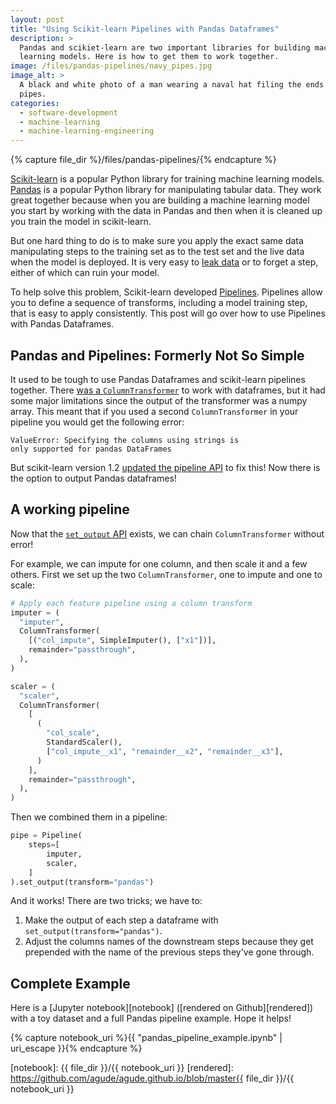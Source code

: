 ```yaml
---
layout: post
title: "Using Scikit-learn Pipelines with Pandas Dataframes"
description: >
  Pandas and scikiet-learn are two important libraries for building machine
  learning models. Here is how to get them to work together.
image: /files/pandas-pipelines/navy_pipes.jpg
image_alt: >
  A black and white photo of a man wearing a naval hat filing the ends of metal
  pipes.
categories:
  - software-development
  - machine-learning
  - machine-learning-engineering
---
```


{% capture file_dir %}/files/pandas-pipelines/{% endcapture %}

[Scikit-learn][sklearn] is a popular Python library for training machine
learning models. [Pandas][pandas] is a popular Python library for manipulating
tabular data. They work great together because when you are building a machine
learning model you start by working with the data in Pandas and then when it
is cleaned up you train the model in scikit-learn.

[sklearn]: https://scikit-learn.org
[pandas]: https://pandas.pydata.org/

But one hard thing to do is to make sure you apply the exact same data
manipulating steps to the training set as to the test set and the live data
when the model is deployed. It is very easy to [leak data][leak] or to forget
a step, either of which can ruin your model.

[leak]: https://en.wikipedia.org/wiki/Leakage_(machine_learning)

To help solve this problem, Scikit-learn developed [Pipelines][pipelines].
Pipelines allow you to define a sequence of transforms, including a model
training step, that is easy to apply consistently. This post will go over how
to use Pipelines with Pandas Dataframes.

[pipelines]: https://scikit-learn.org/stable/modules/generated/sklearn.pipeline.Pipeline.html

## Pandas and Pipelines: Formerly Not So Simple

It used to be tough to use Pandas Dataframes and scikit-learn pipelines
together. There [was a `ColumnTransformer`][col_trans] to work with
dataframes, but it had some major limitations since the output of the
transformer was a numpy array. This meant that if you used a second
`ColumnTransformer` in your pipeline you would get the following error:

[col_trans]: https://scikit-learn.org/stable/modules/generated/sklearn.compose.ColumnTransformer.html#sklearn.compose.ColumnTransformer

```
ValueError: Specifying the columns using strings is
only supported for pandas DataFrames
```

But scikit-learn version 1.2 [updated the pipeline API][pr] to fix this! Now
there is the option to output Pandas dataframes!

[pr]: https://github.com/scikit-learn/scikit-learn/pull/23734

## A working pipeline

Now that the [`set_output` API][setoutput] exists, we can chain
`ColumnTransformer` without error!

[setoutput]: https://scikit-learn.org/dev/auto_examples/miscellaneous/plot_set_output.html

For example, we can impute for one column, and then scale it and a few others.
First we set up the two `ColumnTransformer`, one to impute and one to scale:

```python
# Apply each feature pipeline using a column transform
imputer = (
  "imputer",
  ColumnTransformer(
    [("col_impute", SimpleImputer(), ["x1"])],
    remainder="passthrough",
  ),
)

scaler = (
  "scaler",
  ColumnTransformer(
    [
      (
        "col_scale",
        StandardScaler(),
        ["col_impute__x1", "remainder__x2", "remainder__x3"],
      )
    ],
    remainder="passthrough",
  ),
)
```

Then we combined them in a pipeline:

```python
pipe = Pipeline(
    steps=[
        imputer,
        scaler,
    ]
).set_output(transform="pandas")
```

And it works! There are two tricks; we have to:

1. Make the output of each step a dataframe with `set_output(transform="pandas")`.
2. Adjust the columns names of the downstream steps because they get prepended
   with the name of the previous steps they've gone through.

## Complete Example

Here is a [Jupyter notebook][notebook] ([rendered on Github][rendered])
with a toy dataset and a full Pandas pipeline example. Hope it helps!

{% capture notebook_uri %}{{ "pandas_pipeline_example.ipynb" | uri_escape }}{% endcapture %}

[notebook]: {{ file_dir }}/{{ notebook_uri }}
[rendered]: https://github.com/agude/agude.github.io/blob/master{{ file_dir }}/{{ notebook_uri }}
